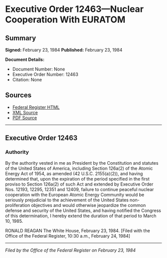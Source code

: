 # Executive Order 12463—Nuclear Cooperation With EURATOM

## Summary

**Signed:** February 23, 1984
**Published:** February 23, 1984

**Document Details:**
- Document Number: None
- Executive Order Number: 12463
- Citation: None

## Sources
- [Federal Register HTML](https://www.presidency.ucsb.edu/documents/executive-order-12463-nuclear-cooperation-with-euratom)
- [XML Source](None)
- [PDF Source](None)

---

## Executive Order 12463

### Authority

By the authority vested in me as President by the Constitution and statutes of the United States of America, including Section 126a(2) of the Atomic Energy Act of 1954, as amended (42 U.S.C. 2155(a)(2)), and having determined that, upon the expiration of the period specified in the first proviso to Section 126a(2) of such Act and extended by Executive Order Nos. 12193, 12295, 12351 and 12409, failure to continue peaceful nuclear cooperation with the European Atomic Energy Community would be seriously prejudicial to the achievement of the United States non-proliferation objectives and would otherwise jeopardize the common defense and security of the United States, and having notified the Congress of this determination, I hereby extend the duration of that period to March 10, 1985.

RONALD REAGAN
The White House,
February 23, 1984.
[Filed with the Office of the Federal Register, 10:30 a.m., February 24, 1984]

---

*Filed by the Office of the Federal Register on February 23, 1984*
